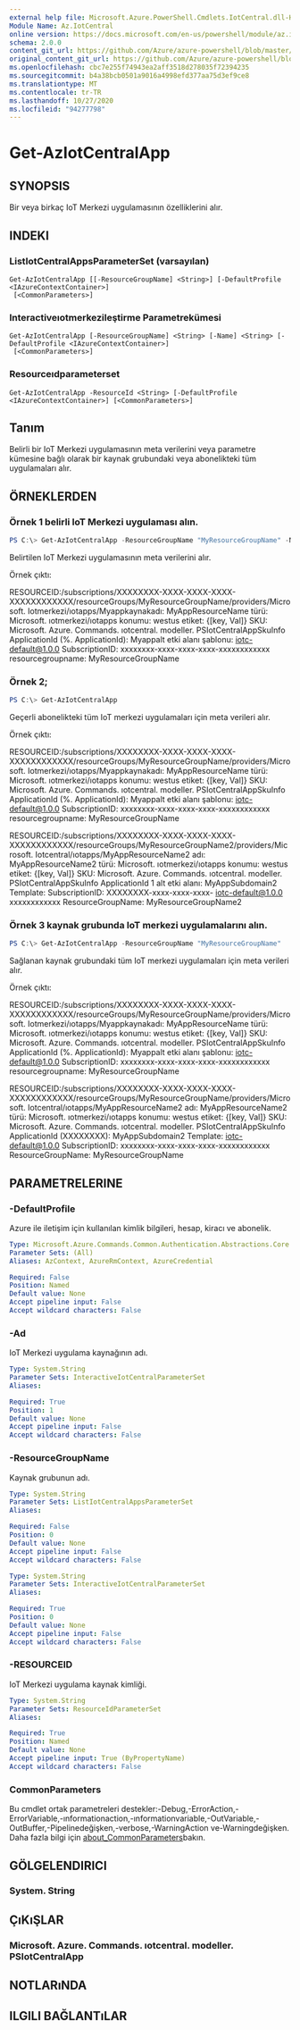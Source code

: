 ```yaml
---
external help file: Microsoft.Azure.PowerShell.Cmdlets.IotCentral.dll-Help.xml
Module Name: Az.IotCentral
online version: https://docs.microsoft.com/en-us/powershell/module/az.iotcentral/get-aziotcentralapp
schema: 2.0.0
content_git_url: https://github.com/Azure/azure-powershell/blob/master/src/IotCentral/IotCentral/help/Get-AzIotCentralApp.md
original_content_git_url: https://github.com/Azure/azure-powershell/blob/master/src/IotCentral/IotCentral/help/Get-AzIotCentralApp.md
ms.openlocfilehash: cbc7e255f74943ea2aff3518d278035f72394235
ms.sourcegitcommit: b4a38bcb0501a9016a4998efd377aa75d3ef9ce8
ms.translationtype: MT
ms.contentlocale: tr-TR
ms.lasthandoff: 10/27/2020
ms.locfileid: "94277798"
---
```

# Get-AzIotCentralApp

## SYNOPSIS
Bir veya birkaç IoT Merkezi uygulamasının özelliklerini alır.

## INDEKI

### ListIotCentralAppsParameterSet (varsayılan)
```
Get-AzIotCentralApp [[-ResourceGroupName] <String>] [-DefaultProfile <IAzureContextContainer>]
 [<CommonParameters>]
```

### Interactiveıotmerkezileştirme Parametrekümesi
```
Get-AzIotCentralApp [-ResourceGroupName] <String> [-Name] <String> [-DefaultProfile <IAzureContextContainer>]
 [<CommonParameters>]
```

### Resourceıdparameterset
```
Get-AzIotCentralApp -ResourceId <String> [-DefaultProfile <IAzureContextContainer>] [<CommonParameters>]
```

## Tanım
Belirli bir IoT Merkezi uygulamasının meta verilerini veya parametre kümesine bağlı olarak bir kaynak grubundaki veya abonelikteki tüm uygulamaları alır. 

## ÖRNEKLERDEN

### Örnek 1 belirli IoT Merkezi uygulaması alın.
```powershell
PS C:\> Get-AzIotCentralApp -ResourceGroupName "MyResourceGroupName" -Name "MyAppResourceName"
```

Belirtilen IoT Merkezi uygulamasının meta verilerini alır.

Örnek çıktı:

RESOURCEID:/subscriptions/XXXXXXXX-XXXX-XXXX-XXXX-XXXXXXXXXXXX/resourceGroups/MyResourceGroupName/providers/Microsoft. Iotmerkezi/ıotapps/Myappkaynakadı: MyAppResourceName türü: Microsoft. ıotmerkezi/ıotapps konumu: westus etiket: {[key, Val]} SKU: Microsoft. Azure. Commands. ıotcentral. modeller. PSIotCentralAppSkuInfo ApplicationId (%. ApplicationId): Myappalt etki alanı şablonu: iotc-default@1.0.0 SubscriptionID: xxxxxxxx-xxxx-xxxx-xxxx-xxxxxxxxxxxx resourcegroupname: MyResourceGroupName

### Örnek 2;
```powershell
PS C:\> Get-AzIotCentralApp
```

Geçerli abonelikteki tüm IoT merkezi uygulamaları için meta verileri alır.

Örnek çıktı:

RESOURCEID:/subscriptions/XXXXXXXX-XXXX-XXXX-XXXX-XXXXXXXXXXXX/resourceGroups/MyResourceGroupName/providers/Microsoft. Iotmerkezi/ıotapps/Myappkaynakadı: MyAppResourceName türü: Microsoft. ıotmerkezi/ıotapps konumu: westus etiket: {[key, Val]} SKU: Microsoft. Azure. Commands. ıotcentral. modeller. PSIotCentralAppSkuInfo ApplicationId (%. ApplicationId): Myappalt etki alanı şablonu: iotc-default@1.0.0 SubscriptionID: xxxxxxxx-xxxx-xxxx-xxxx-xxxxxxxxxxxx resourcegroupname: MyResourceGroupName

RESOURCEID:/subscriptions/XXXXXXXX-XXXX-XXXX-XXXX-XXXXXXXXXXXX/resourceGroups/MyResourceGroupName2/providers/Microsoft. Iotcentral/ıotapps/MyAppResourceName2 adı: MyAppResourceName2 türü: Microsoft. ıotmerkezi/ıotapps konumu: westus etiket: {[key, Val]} SKU: Microsoft. Azure. Commands. ıotcentral. modeller. PSIotCentralAppSkuInfo ApplicationId 1 alt etki alanı: MyAppSubdomain2 Template: SubscriptionID: XXXXXXXX-xxxx-xxxx-xxxx- iotc-default@1.0.0 xxxxxxxxxxxx ResourceGroupName: MyResourceGroupName2

### Örnek 3 kaynak grubunda IoT merkezi uygulamalarını alın.
```powershell
PS C:\> Get-AzIotCentralApp -ResourceGroupName "MyResourceGroupName"
```

Sağlanan kaynak grubundaki tüm IoT merkezi uygulamaları için meta verileri alır.

Örnek çıktı:

RESOURCEID:/subscriptions/XXXXXXXX-XXXX-XXXX-XXXX-XXXXXXXXXXXX/resourceGroups/MyResourceGroupName/providers/Microsoft. Iotmerkezi/ıotapps/Myappkaynakadı: MyAppResourceName türü: Microsoft. ıotmerkezi/ıotapps konumu: westus etiket: {[key, Val]} SKU: Microsoft. Azure. Commands. ıotcentral. modeller. PSIotCentralAppSkuInfo ApplicationId (%. ApplicationId): Myappalt etki alanı şablonu: iotc-default@1.0.0 SubscriptionID: xxxxxxxx-xxxx-xxxx-xxxx-xxxxxxxxxxxx resourcegroupname: MyResourceGroupName

RESOURCEID:/subscriptions/XXXXXXXX-XXXX-XXXX-XXXX-XXXXXXXXXXXX/resourceGroups/MyResourceGroupName/providers/Microsoft. Iotcentral/ıotapps/MyAppResourceName2 adı: MyAppResourceName2 türü: Microsoft. ıotmerkezi/ıotapps konumu: westus etiket: {[key, Val]} SKU: Microsoft. Azure. Commands. ıotcentral. modeller. PSIotCentralAppSkuInfo ApplicationId (XXXXXXXX): MyAppSubdomain2 Template: iotc-default@1.0.0 SubscriptionID: xxxxxxxx-xxxx-xxxx-xxxx-xxxxxxxxxxxx ResourceGroupName: MyResourceGroupName

## PARAMETRELERINE

### -DefaultProfile
Azure ile iletişim için kullanılan kimlik bilgileri, hesap, kiracı ve abonelik.

```yaml
Type: Microsoft.Azure.Commands.Common.Authentication.Abstractions.Core.IAzureContextContainer
Parameter Sets: (All)
Aliases: AzContext, AzureRmContext, AzureCredential

Required: False
Position: Named
Default value: None
Accept pipeline input: False
Accept wildcard characters: False
```

### -Ad
IoT Merkezi uygulama kaynağının adı.

```yaml
Type: System.String
Parameter Sets: InteractiveIotCentralParameterSet
Aliases:

Required: True
Position: 1
Default value: None
Accept pipeline input: False
Accept wildcard characters: False
```

### -ResourceGroupName
Kaynak grubunun adı.

```yaml
Type: System.String
Parameter Sets: ListIotCentralAppsParameterSet
Aliases:

Required: False
Position: 0
Default value: None
Accept pipeline input: False
Accept wildcard characters: False
```

```yaml
Type: System.String
Parameter Sets: InteractiveIotCentralParameterSet
Aliases:

Required: True
Position: 0
Default value: None
Accept pipeline input: False
Accept wildcard characters: False
```

### -RESOURCEID
IoT Merkezi uygulama kaynak kimliği.

```yaml
Type: System.String
Parameter Sets: ResourceIdParameterSet
Aliases:

Required: True
Position: Named
Default value: None
Accept pipeline input: True (ByPropertyName)
Accept wildcard characters: False
```

### CommonParameters
Bu cmdlet ortak parametreleri destekler:-Debug,-ErrorAction,-ErrorVariable,-ınformationaction,-ınformationvariable,-OutVariable,-OutBuffer,-Pipelinedeğişken,-verbose,-WarningAction ve-Warningdeğişken. Daha fazla bilgi için [about_CommonParameters](http://go.microsoft.com/fwlink/?LinkID=113216)bakın.

## GÖLGELENDIRICI

### System. String

## ÇıKıŞLAR

### Microsoft. Azure. Commands. ıotcentral. modeller. PSIotCentralApp

## NOTLARıNDA

## ILGILI BAĞLANTıLAR
